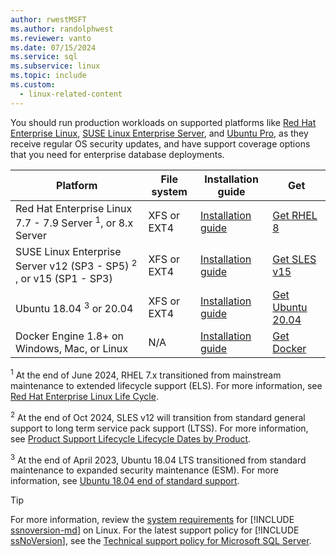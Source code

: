 ```yaml
---
author: rwestMSFT
ms.author: randolphwest
ms.reviewer: vanto
ms.date: 07/15/2024
ms.service: sql
ms.subservice: linux
ms.topic: include
ms.custom:
  - linux-related-content
---
```

You should run production workloads on supported platforms like [Red Hat Enterprise Linux](https://www.redhat.com/technologies/linux-platforms/enterprise-linux/sql-server), [SUSE Linux Enterprise Server](https://www.suse.com/c/microsoft-sql-server-on-suse-linux-enterprise-server-new-suse-best-practices), and [Ubuntu Pro](https://ubuntu.com/blog/microsoft-sql-server-on-ubuntu), as they receive regular OS security updates, and have support coverage options that you need for enterprise database deployments.

| Platform | File system | Installation guide | Get |
| --- | --- | --- | --- |
| Red Hat Enterprise Linux 7.7 - 7.9 Server <sup>1</sup>, or 8.x Server | XFS or EXT4 | [Installation guide](../quickstart-install-connect-red-hat.md) | [Get RHEL 8](https://access.redhat.com/products/red-hat-enterprise-linux/evaluation) |
| SUSE Linux Enterprise Server v12 (SP3 - SP5) <sup>2</sup> , or v15 (SP1 - SP3) | XFS or EXT4 | [Installation guide](../quickstart-install-connect-suse.md) | [Get SLES v15](https://www.suse.com/products/server) |
| Ubuntu 18.04 <sup>3</sup> or 20.04 | XFS or EXT4 | [Installation guide](../quickstart-install-connect-ubuntu.md) | [Get Ubuntu 20.04](https://releases.ubuntu.com/20.04/) |
| Docker Engine 1.8+ on Windows, Mac, or Linux | N/A | [Installation guide](../quickstart-install-connect-docker.md) | [Get Docker](https://www.docker.com/get-started) |

<sup>1</sup> At the end of June 2024, RHEL 7.x transitioned from mainstream maintenance to extended lifecycle support (ELS). For more information, see [Red Hat Enterprise Linux Life Cycle](https://access.redhat.com/support/policy/updates/errata/).

<sup>2</sup> At the end of Oct 2024, SLES v12 will transition from standard general support to long term service pack support (LTSS). For more information, see [Product Support Lifecycle Lifecycle Dates by Product](https://www.suse.com/lifecycle#suse-linux-enterprise-server-12).

<sup>3</sup> At the end of April 2023, Ubuntu 18.04 LTS transitioned from standard maintenance to expanded security maintenance (ESM). For more information, see [Ubuntu 18.04 end of standard support](https://ubuntu.com/blog/18-04-end-of-standard-support).

> [!TIP]  
> For more information, review the [system requirements](../sql-server-linux-setup.md#system) for [!INCLUDE [ssnoversion-md](../../includes/ssnoversion-md.md)] on Linux. For the latest support policy for [!INCLUDE [ssNoVersion](../../includes/ssnoversion-md.md)], see the [Technical support policy for Microsoft SQL Server](/troubleshoot/sql/general/support-policy-sql-server).

